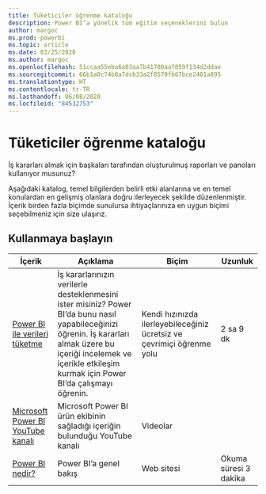 ```yaml
---
title: Tüketiciler öğrenme kataloğu
description: Power BI’a yönelik tüm eğitim seçeneklerini bulun
author: margoc
ms.prod: powerbi
ms.topic: article
ms.date: 03/25/2020
ms.author: margoc
ms.openlocfilehash: 51ccaa55eba6a03aa7b41780aaf859f134d2ddae
ms.sourcegitcommit: 66b1a0c74b8a7dcb33a2f8570fb67bce2401a895
ms.translationtype: HT
ms.contentlocale: tr-TR
ms.lasthandoff: 06/08/2020
ms.locfileid: "84532753"
---
```

# <a name="consumers-learning-catalog"></a>Tüketiciler öğrenme kataloğu

İş kararları almak için başkaları tarafından oluşturulmuş raporları ve panoları kullanıyor musunuz? 

Aşağıdaki katalog, temel bilgilerden belirli etki alanlarına ve en temel konulardan en gelişmiş olanlara doğru ilerleyecek şekilde düzenlenmiştir. İçerik birden fazla biçimde sunulursa ihtiyaçlarınıza en uygun biçimi seçebilmeniz için size ulaşırız.

## <a name="get-started"></a>Kullanmaya başlayın<a name="get-started"></a>
| İçerik  | Açıklama  | Biçim| Uzunluk  |
|--------------------------------------------------------------------------------------------------|-----------------------------------------------------------------------------------------------------------------------------------------------------------------------------------------|---------------------------------------|-------------------|
| [Power BI ile verileri tüketme](https://docs.microsoft.com/learn/paths/consume-data-with-power-bi/) | İş kararlarınızın verilerle desteklenmesini ister misiniz? Power BI’da bunu nasıl yapabileceğinizi öğrenin. İş kararları almak üzere bu içeriği incelemek ve içerikle etkileşim kurmak için Power BI’da çalışmayı öğrenin. | Kendi hızınızda ilerleyebileceğiniz ücretsiz ve çevrimiçi öğrenme yolu | 2 sa 9 dk  |
| [Microsoft Power BI YouTube kanalı](https://www.youtube.com/user/mspowerbi/videos) | Microsoft Power BI ürün ekibinin sağladığı içeriğin bulunduğu YouTube kanalı  | Videolar  |            |
| [Power BI nedir?](https://docs.microsoft.com/power-bi/fundamentals/power-bi-overview) | Power BI’a genel bakış | Web sitesi  | Okuma süresi 3 dakika |
